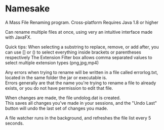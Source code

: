 # Namesake
A Mass File Renaming program.  Cross-platform
Requires Java 1.8 or higher

Can rename multiple files at once, using very an intuitive interface made with JavaFX.

Quick tips:
When selecting a substring to replace, remove, or add after,
you can use \[] or \() to select everything inside brackets or parentheses respectively
The Extension Filter box allows comma separated values to select multiple extension types (png,jpg,mp4)


Any errors when trying to rename will be written in a file called errorlog.txt, located in the same folder the jar or executable is.  
Errors generally are that the name you're trying to rename a file to already exists, or you do not have permission to edit that file.

When changes are made, the file undolog.dat is created.  
This saves all changes you've made in your sessions, and the "Undo Last" button will undo the last set of changes you made.

A file watcher runs in the background, and refreshes the file list every 5 seconds.
